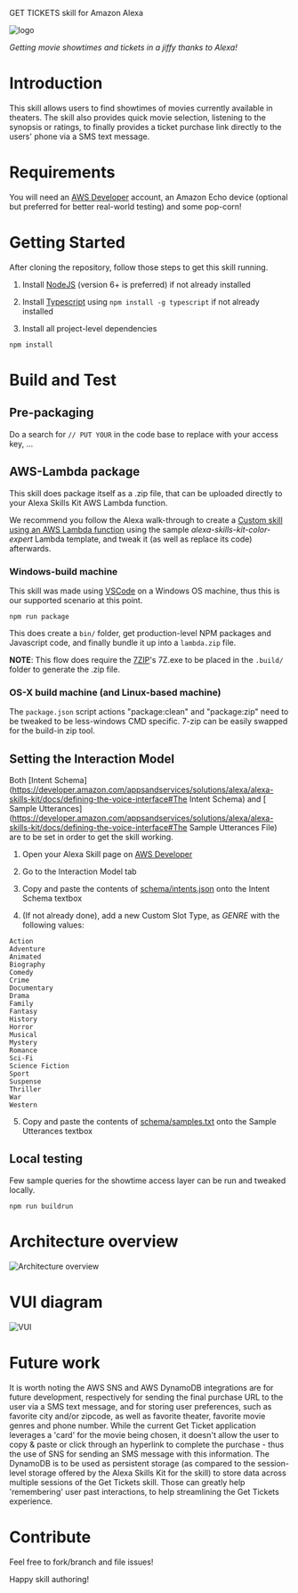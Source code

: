 GET TICKETS skill for Amazon Alexa

![logo](./.build/logo.jpg)

*Getting movie showtimes and tickets in a jiffy thanks to Alexa!*

# Introduction 

This skill allows users to find showtimes of movies currently available in theaters. The skill also provides quick movie selection, listening to the synopsis or ratings, to finally provides a ticket purchase link directly to the users' phone via a SMS text message.

# Requirements

You will need an [AWS Developer](https://developer.amazon.com) account, an Amazon Echo device (optional but preferred for better real-world testing) and some pop-corn!

# Getting Started

After cloning the repository, follow those steps to get this skill running.

1. Install [NodeJS](https://www.nodejs.com/) (version 6+ is preferred) if not already installed

2. Install [Typescript](https://www.npmjs.com/package/typescript) using ```npm install -g typescript``` if not already installed

3. Install all project-level dependencies

```
npm install
```

# Build and Test

## Pre-packaging

Do a search for ```// PUT YOUR``` in the code base to replace with your access key, ...

## AWS-Lambda package

This skill does package itself as a .zip file, that can be uploaded directly to your Alexa Skills Kit AWS Lambda function. 

We recommend you follow the Alexa walk-through to create a [Custom skill using an AWS Lambda function](https://developer.amazon.com/public/solutions/alexa/alexa-skills-kit/docs/developing-an-alexa-skill-as-a-lambda-function) using the sample *alexa-skills-kit-color-expert* Lambda template, and tweak it (as well as replace its code) afterwards.

### Windows-build machine

This skill was made using [VSCode](https://code.visualstudio.com) on a Windows OS machine, thus this is our supported scenario at this point. 

```
npm run package
```

This does create a ```bin/``` folder, get production-level NPM packages and Javascript code, and finally bundle it up into a `lambda.zip` file.

**NOTE**: This flow does require the [7ZIP](http://7-zip.org/)'s 7Z.exe to be placed in the ```.build/``` folder to generate the .zip file.

### OS-X build machine (and Linux-based machine)

The ```package.json``` script actions "package:clean" and "package:zip" need to be tweaked to be less-windows CMD specific. 7-zip can be easily swapped for the build-in zip tool.

## Setting the Interaction Model

Both [Intent Schema](https://developer.amazon.com/appsandservices/solutions/alexa/alexa-skills-kit/docs/defining-the-voice-interface#The Intent Schema) and [
Sample Utterances](https://developer.amazon.com/appsandservices/solutions/alexa/alexa-skills-kit/docs/defining-the-voice-interface#The Sample Utterances File) are to be set in order to get the skill working.

1. Open your Alexa Skill page on [AWS Developer](https://developer.amazon.com/)

2. Go to the Interaction Model tab

3. Copy and paste the contents of [schema/intents.json](schema/intents.json) onto the Intent Schema textbox

4. (If not already done), add a new Custom Slot Type, as *GENRE* with the following values:

```
Action 
Adventure 
Animated 
Biography 
Comedy 
Crime 
Documentary 
Drama 
Family 
Fantasy 
History 
Horror 
Musical 
Mystery 
Romance 
Sci-Fi
Science Fiction
Sport 
Suspense 
Thriller 
War 
Western
```

5. Copy and paste the contents of [schema/samples.txt](schema/samples.txt) onto the Sample Utterances textbox

## Local testing

Few sample queries for the showtime access layer can be run and tweaked locally.

```
npm run buildrun
```

# Architecture overview

![Architecture overview](./.build/arch.jpg)

# VUI diagram

![VUI](./.build/vui.jpg)

# Future work

It is worth noting the AWS SNS and AWS DynamoDB integrations are for future development, respectively for sending the final purchase URL to the user via a SMS text message, and for storing user preferences, such as favorite city and/or zipcode, as well as favorite theater, favorite movie genres and phone number. While the current Get Ticket application leverages a 'card' for the movie being chosen, it doesn't allow the user to copy & paste or click through an hyperlink to complete the purchase - thus the use of SNS for sending an SMS message with this information.
The DynamoDB is to be used as persistent storage (as compared to the session-level storage offered by the Alexa Skills Kit for the skill) to store data across multiple sessions of the Get Tickets skill. Those can greatly help 'remembering' user past interactions, to help streamlining the Get Tickets experience.

# Contribute

Feel free to fork/branch and file issues!


Happy skill authoring!
